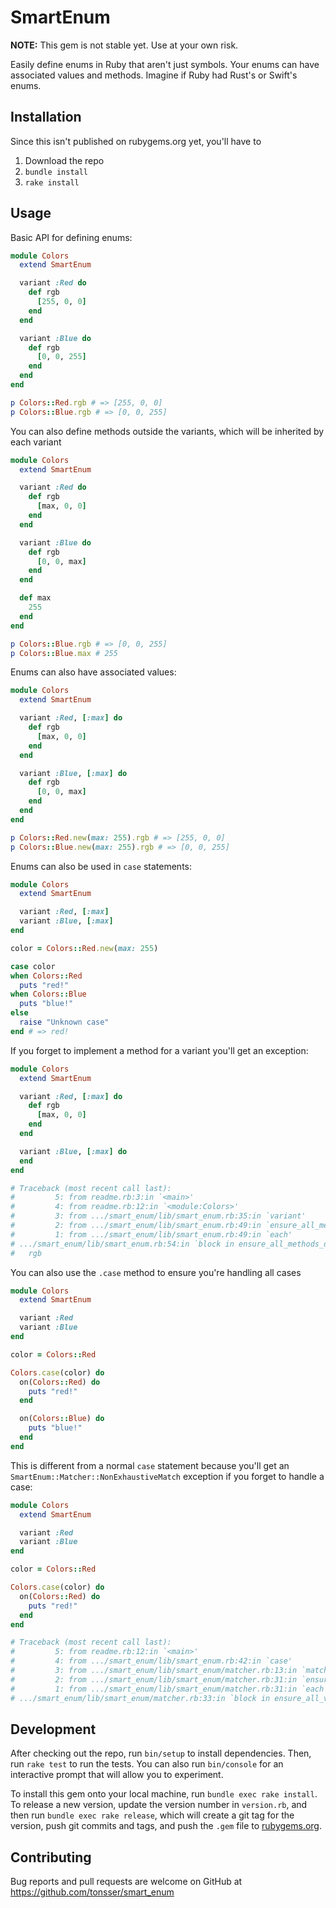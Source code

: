 # SmartEnum

**NOTE:** This gem is not stable yet. Use at your own risk.

Easily define enums in Ruby that aren't just symbols. Your enums can have associated values and methods. Imagine if Ruby had Rust's or Swift's enums.

## Installation

Since this isn't published on rubygems.org yet, you'll have to 

1. Download the repo
2. `bundle install`
3. `rake install`

## Usage

Basic API for defining enums:

```ruby
module Colors
  extend SmartEnum

  variant :Red do
    def rgb
      [255, 0, 0]
    end
  end

  variant :Blue do
    def rgb
      [0, 0, 255]
    end
  end
end

p Colors::Red.rgb # => [255, 0, 0]
p Colors::Blue.rgb # => [0, 0, 255]
```

You can also define methods outside the variants, which will be inherited by each variant

```ruby
module Colors
  extend SmartEnum

  variant :Red do
    def rgb
      [max, 0, 0]
    end
  end

  variant :Blue do
    def rgb
      [0, 0, max]
    end
  end

  def max
    255
  end
end

p Colors::Blue.rgb # => [0, 0, 255]
p Colors::Blue.max # 255
```

Enums can also have associated values:

```ruby
module Colors
  extend SmartEnum

  variant :Red, [:max] do
    def rgb
      [max, 0, 0]
    end
  end

  variant :Blue, [:max] do
    def rgb
      [0, 0, max]
    end
  end
end

p Colors::Red.new(max: 255).rgb # => [255, 0, 0]
p Colors::Blue.new(max: 255).rgb # => [0, 0, 255]
```

Enums can also be used in `case` statements:

```ruby
module Colors
  extend SmartEnum

  variant :Red, [:max]
  variant :Blue, [:max]
end

color = Colors::Red.new(max: 255)

case color
when Colors::Red
  puts "red!"
when Colors::Blue
  puts "blue!"
else
  raise "Unknown case"
end # => red!
```

If you forget to implement a method for a variant you'll get an exception:

```ruby
module Colors
  extend SmartEnum

  variant :Red, [:max] do
    def rgb
      [max, 0, 0]
    end
  end

  variant :Blue, [:max] do
  end
end

# Traceback (most recent call last):
#         5: from readme.rb:3:in `<main>'
#         4: from readme.rb:12:in `<module:Colors>'
#         3: from .../smart_enum/lib/smart_enum.rb:35:in `variant'
#         2: from .../smart_enum/lib/smart_enum.rb:49:in `ensure_all_methods_defined_for_each_variant!'
#         1: from .../smart_enum/lib/smart_enum.rb:49:in `each'
# .../smart_enum/lib/smart_enum.rb:54:in `block in ensure_all_methods_defined_for_each_variant!': Variant Blue is missing the following methods: (SmartEnum::MissingMethods)
#   rgb
```

You can also use the `.case` method to ensure you're handling all cases

```ruby
module Colors
  extend SmartEnum

  variant :Red
  variant :Blue
end

color = Colors::Red

Colors.case(color) do
  on(Colors::Red) do
    puts "red!"
  end

  on(Colors::Blue) do
    puts "blue!"
  end
end
```

This is different from a normal `case` statement because you'll get an `SmartEnum::Matcher::NonExhaustiveMatch` exception if you forget to handle a case:

```ruby
module Colors
  extend SmartEnum

  variant :Red
  variant :Blue
end

color = Colors::Red

Colors.case(color) do
  on(Colors::Red) do
    puts "red!"
  end
end

# Traceback (most recent call last):
#         5: from readme.rb:12:in `<main>'
#         4: from .../smart_enum/lib/smart_enum.rb:42:in `case'
#         3: from .../smart_enum/lib/smart_enum/matcher.rb:13:in `match_on'
#         2: from .../smart_enum/lib/smart_enum/matcher.rb:31:in `ensure_all_variants_handled!'
#         1: from .../smart_enum/lib/smart_enum/matcher.rb:31:in `each'
# .../smart_enum/lib/smart_enum/matcher.rb:33:in `block in ensure_all_variants_handled!': Variant Blue is not handled (SmartEnum::Matcher::NonExhaustiveMatch)
```

## Development

After checking out the repo, run `bin/setup` to install dependencies. Then, run `rake test` to run the tests. You can also run `bin/console` for an interactive prompt that will allow you to experiment.

To install this gem onto your local machine, run `bundle exec rake install`. To release a new version, update the version number in `version.rb`, and then run `bundle exec rake release`, which will create a git tag for the version, push git commits and tags, and push the `.gem` file to [rubygems.org](https://rubygems.org).

## Contributing

Bug reports and pull requests are welcome on GitHub at https://github.com/tonsser/smart_enum
